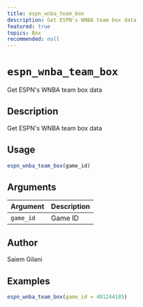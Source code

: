 ```yaml
---
title: espn_wnba_team_box
description: Get ESPN's WNBA team box data
featured: true
topics: Box
recommended: null
---
```

# `espn_wnba_team_box`

Get ESPN's WNBA team box data


## Description

Get ESPN's WNBA team box data


## Usage

```r
espn_wnba_team_box(game_id)
```


## Arguments

Argument      |Description
------------- |----------------
`game_id`     |     Game ID


## Author

Saiem Gilani


## Examples

```r
espn_wnba_team_box(game_id = 401244185)
```
